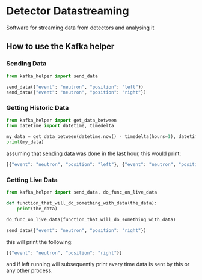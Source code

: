 # Detector Datastreaming
Software for streaming data from detectors and analysing it 

## How to use the Kafka helper

### Sending Data

```python
from kafka_helper import send_data

send_data({"event": "neutron", "position": "left"}) 
send_data({"event": "neutron", "position": "right"}) 
```

### Getting Historic Data

```python
from kafka_helper import get_data_between
from datetime import datetime, timedelta

my_data = get_data_between(datetime.now() - timedelta(hours=1), datetime.now())
print(my_data) 
```

assuming that [sending data](#sending-data) was done in the last hour, this would print:
```python
[{"event": "neutron", "position": "left"}, {"event": "neutron", "position": "right"}]
```

### Getting Live Data
```python
from kafka_helper import send_data, do_func_on_live_data

def function_that_will_do_something_with_data(the_data):
    print(the_data)

do_func_on_live_data(function_that_will_do_something_with_data)

send_data({"event": "neutron", "position": "right"}) 
```

this will print the following:

```python
[{"event": "neutron", "position": "right"}]
```

and if left running will subsequently print every time data is sent by this or any other process.